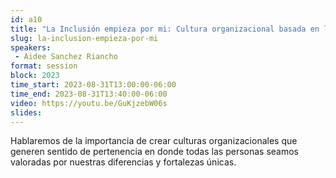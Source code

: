 ```yaml
---
id: a10
title: "La Inclusión empieza por mi: Cultura organizacional basada en la Diversidad e Inclusión"
slug: la-inclusion-empieza-por-mi
speakers:
 - Aidee Sanchez Riancho
format: session
block: 2023
time_start: 2023-08-31T13:00:00-06:00
time_end: 2023-08-31T13:40:00-06:00
video: https://youtu.be/GuKjzebW06s
slides:
---
```


Hablaremos de la importancia de crear culturas organizacionales que generen sentido de pertenencia en donde todas las personas seamos valoradas por nuestras diferencias y fortalezas únicas.
